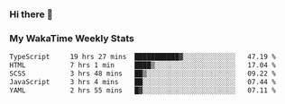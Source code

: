 ### Hi there 👋

<!--
**royschrauwen/royschrauwen** is a ✨ _special_ ✨ repository because its `README.md` (this file) appears on your GitHub profile.

Here are some ideas to get you started:

- 🔭 I’m currently working on ...
- 🌱 I’m currently learning ...
- 👯 I’m looking to collaborate on ...
- 🤔 I’m looking for help with ...
- 💬 Ask me about ...
- 📫 How to reach me: ...
- 😄 Pronouns: ...
- ⚡ Fun fact: ...
-->


### My WakaTime Weekly Stats
<!--START_SECTION:waka-->

```txt
TypeScript     19 hrs 27 mins  ███████████▓░░░░░░░░░░░░░   47.19 %
HTML           7 hrs 1 min     ████▒░░░░░░░░░░░░░░░░░░░░   17.04 %
SCSS           3 hrs 48 mins   ██▒░░░░░░░░░░░░░░░░░░░░░░   09.22 %
JavaScript     3 hrs 4 mins    ██░░░░░░░░░░░░░░░░░░░░░░░   07.44 %
YAML           2 hrs 55 mins   █▓░░░░░░░░░░░░░░░░░░░░░░░   07.11 %
```

<!--END_SECTION:waka-->
